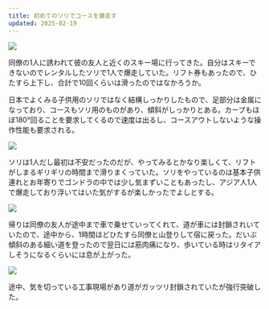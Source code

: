 ```yaml
---
title: 初めてのソリでコースを爆走す
updated: 2025-02-19
---
```

![](https://i.imgur.com/BzcbABp.jpeg)

同僚の1人に誘われて彼の友人と近くのスキー場に行ってきた。自分はスキーできないのでレンタルしたソリで1人で爆走していた。リフト券もあったので、ひたすら上下し、合計で10回くらいは滑ったのではなかろうか。

日本でよくみる子供用のソリではなく結構しっかりしたもので、足部分は金属になっており、コースもソリ用のものがあり、傾斜がしっかりとある。カーブもほぼ180°回ることを要求してくるので速度は出るし、コースアウトしないような操作性能も要求される。

![](https://i.imgur.com/uilg4zQ.jpeg)


ソリは1人だし最初は不安だったのだが、やってみるとかなり楽しくて、リフトがしまるギリギリの時間まで滑りまくっていた。ソリをやっているのは基本子供連れとお年寄りでゴンドラの中では少し気まずいこともあったし、アジア人1人で爆走しており浮いてはいた気がするが楽しかったでよしとする。

![](https://i.imgur.com/s8TX97V.jpeg)

帰りは同僚の友人が途中まで車で乗せていってくれて、道が車には封鎖されいていたので、途中から、1時間ほどひたすら同僚と山登りして宿に戻った。だいぶ傾斜のある細い道を登ったので翌日には筋肉痛になり、歩いている時はリタイアしそうになるくらいには息が上がった。

![](https://i.imgur.com/0rcWTGR.jpeg)

途中、気を切っている工事現場があり道がガッツリ封鎖されていたが強行突破した。